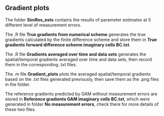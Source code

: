 ## Gradient plots ##

The folder **SimRes_ests** contains the results of parameter estimates at 5 different level of measurement errors.

The .R file **True gradients from numerical scheme** generates the true gradients calculated by the finite difference scheme and store them in **True gradients forward difference scheme imaginary cells BC.txt**. 

The .R file **Gradients averaged over time and data sets** generates the spatial/temporal gradients averaged over time and data sets, then record them in the corresponding .txt files.

The .m file **Gradient_plots** plots the averaged spatial/temporal gradients based on the .txt files generated previously, then save them as the .png files in the folder.

The reference gradients predicted by GAM without measurement errors are stored in **Reference gradients GAM imaginary cells BC.txt**, which were generated in folder **No measurement errors**, check there for more details of these two files.
